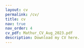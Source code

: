 ```yaml
---
layout: cv
permalink: /cv/
title: cv
nav: true
nav_order: 4
cv_pdf: Mathur_CV_Aug_2023.pdf
description: Download my CV here.
---
```

